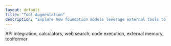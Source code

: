 ```yaml
---
layout: default
title: "Tool Augmentation"
description: "Explore how foundation models leverage external tools to enhance functionality."
---
```


<link rel="stylesheet" href="{{ '/assets/css/section-academic.css' | relative_url }}">

API integration, calculators, web search, code execution, external memory, toolformer

<script>
  // Navigation variables - no previous for index
  window.prevSection = "/content/handbooks/foundation-models/section20/";
  window.nextSection = "/content/handbooks/foundation-models/section22/";
</script>

<script src="{{ '/assets/js/section-academic.js' | relative_url }}"></script>
